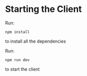 # Starting the Client
Run:
```
npm install
```
to install all the dependencies 

Run:
```
npm run dev
```
to start the client